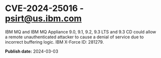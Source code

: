 # CVE-2024-25016 - psirt@us.ibm.com

IBM MQ and IBM MQ Appliance 9.0, 9.1, 9.2, 9.3 LTS and 9.3 CD could allow a remote unauthenticated attacker to cause a denial of service due to incorrect buffering logic.  IBM X-Force ID:  281279.

**Publish date:** 2024-03-03
